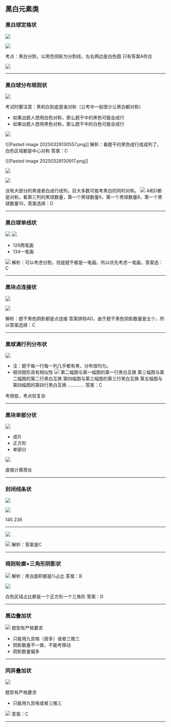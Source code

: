 ## 黑白元素类

### 黑白球定格状

![](https://gitee.com/cc0339/photo/raw/master/20250329125135178.png)

![](https://gitee.com/cc0339/photo/raw/master/20250329125243286.png)

考点：黑白分割，以黑色阴影为分割线，左右两边是白色圆
只有答案A符合


![](https://gitee.com/cc0339/photo/raw/master/20250329125719678.png)

---
### 黑白球分布规则状

![](https://gitee.com/cc0339/photo/raw/master/20250329125820942.png)


考试时要注意：黑和白到底是谁对称（公考中一般很少让黑白都对称）
- 如果出题人想用白色对称，那么题干中的黑色可能会成行
- 如果出题人想用黑色对称，那么题干中的白色可能会成行

![](https://gitee.com/cc0339/photo/raw/master/20250329125853610.png)


![[Pasted image 20250329130557.png]]
解析：看题干的黑色成行或成列了，白色区域都是中心对称
答案：C


![[Pasted image 20250329130917.png]]

![](https://gitee.com/cc0339/photo/raw/master/20250329131250113.png)

![](https://gitee.com/cc0339/photo/raw/master/20250329131510789.png)

没有大部分的黑或者白成行成列，巨大多数可能考黑白的同时对称。
![](https://gitee.com/cc0339/photo/raw/master/20250329132221250.png)
A和D都是对称，看第三列的黑球数量，第一个黑球数量6，第一个黑球数量8，第一个黑球数量10，答案选择：D

---
### 黑白球单线状

![](https://gitee.com/cc0339/photo/raw/master/20250329132823711.png)
![](https://gitee.com/cc0339/photo/raw/master/20250329132841365.png)

- 126两笔画
- 134一笔画

![](https://gitee.com/cc0339/photo/raw/master/20250329133101843.png)
解析：可以考虑分割，但是题干都是一笔画，所以优先考虑一笔画，答案选：C

---
### 黑块点连接状

![](https://gitee.com/cc0339/photo/raw/master/20250329133446265.png)

![](https://gitee.com/cc0339/photo/raw/master/20250329133503448.png)

解析：题干黑色阴影都是点连接
答案排除AD，由于题干黑色阴影数量是五个，所以答案选择：C

---

### 黑球满行列分布状

![](https://gitee.com/cc0339/photo/raw/master/20250329134216321.png)

- 注：题干每一行每一列几乎都有黑，分布很均匀。
- 相邻图形具有相似性
![](https://gitee.com/cc0339/photo/raw/master/20250329134138913.png)
第二幅图与第一幅图的第一行黑白互换
第三幅图与第二幅图的第二行黑白互换
第四幅图与第三幅图的第三行黑白互换
第五幅图与第四幅图的第四行黑白互换
.............
答案：C

考频低，考点较复杂

---
### 黑块单部分状

![](https://gitee.com/cc0339/photo/raw/master/20250329135056541.png)
- 成片
- 正方形
- 单部分

![](https://gitee.com/cc0339/photo/raw/master/20250329135115981.png)

直接计算周长

---

### 封闭线条状

![](https://gitee.com/cc0339/photo/raw/master/20250329135753923.png)

![](https://gitee.com/cc0339/photo/raw/master/20250329135808154.png)

145
236

---

![](https://gitee.com/cc0339/photo/raw/master/20250329140423587.png)

![](https://gitee.com/cc0339/photo/raw/master/20250329140911430.png)
解析：答案是C

---
### 规则轮廓+三角形阴影状

![](https://gitee.com/cc0339/photo/raw/master/20250329141102431.png)
解析：黑白面积都是½占比
答案：B


![](https://gitee.com/cc0339/photo/raw/master/20250329143234779.png)

白色区域占比都是一个正方形一个三角形
答案：D

---
### 黑边叠加状

![](https://gitee.com/cc0339/photo/raw/master/20250329143337956.png)
题型有严格要求
- 只能用九宫格（居多）或者三推三
- 阴影数量不一致，不能考移动
- 阴影数量偏多



---
### 同异叠加状

![](https://gitee.com/cc0339/photo/raw/master/20250329143813181.png)

题型有严格要求
- 只能用九宫格或者三推三

![](https://gitee.com/cc0339/photo/raw/master/20250329154029486.png)
答案：C

---

